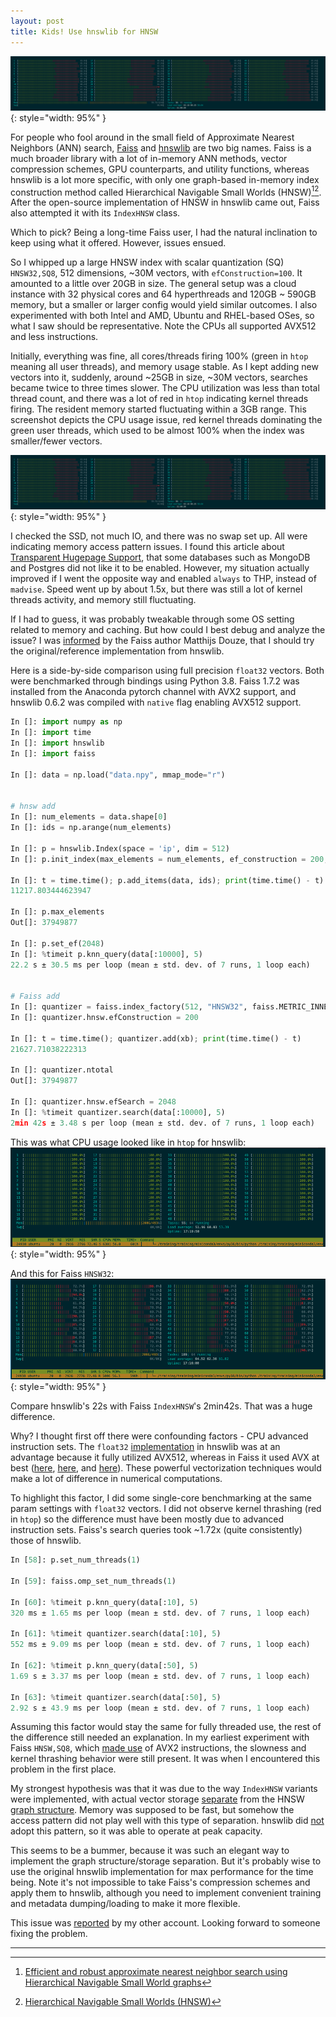 ```yaml
---
layout: post
title: Kids! Use hnswlib for HNSW
---
```


![img](/public/imgs/hnswlib/htop0.png){: style="width: 95%" }

For people who fool around in the small field of Approximate Nearest Neighbors (ANN) search, [Faiss](https://github.com/facebookresearch/faiss) and [hnswlib](https://github.com/nmslib/hnswlib) are two big names. Faiss is a much broader library with a lot of in-memory ANN methods, vector compression schemes, GPU counterparts, and utility functions, whereas hnswlib is a lot more specific, with only one graph-based in-memory index construction method called Hierarchical Navigable Small Worlds (HNSW)[^1][^2]. After the open-source implementation of HNSW in hnswlib came out, Faiss also attempted it with its `IndexHNSW` class.

Which to pick? Being a long-time Faiss user, I had the natural inclination to keep using what it offered. However, issues ensued.

<!--more-->

So I whipped up a large HNSW index with scalar quantization (SQ) `HNSW32,SQ8`, 512 dimensions, ~30M vectors, with `efConstruction=100`. It amounted to a little over 20GB in size. The general setup was a cloud instance with 32 physical cores and 64 hyperthreads and 120GB ~ 590GB memory, but a smaller or larger config would yield similar outcomes. I also experimented with both Intel and AMD, Ubuntu and RHEL-based OSes, so what I saw should be representative. Note the CPUs all supported AVX512 and less instructions.

Initially, everything was fine, all cores/threads firing 100% (green in `htop` meaning all user threads), and memory usage stable. As I kept adding new vectors into it, suddenly, around ~25GB in size, ~30M vectors, searches became twice to three times slower. The CPU utilization was less than total thread count, and there was a lot of red in `htop` indicating kernel threads firing. The resident memory started fluctuating within a 3GB range. This screenshot depicts the CPU usage issue, red kernel threads dominating the green user threads, which used to be almost 100% when the index was smaller/fewer vectors.

![img](/public/imgs/hnswlib/htop0.png){: style="width: 95%" }

I checked the SSD, not much IO, and there was no swap set up. All were indicating memory access pattern issues. I found this article about [Transparent Hugepage Support](https://www.kernel.org/doc/html/latest/admin-guide/mm/transhuge.html), that some databases such as MongoDB and Postgres did not like it to be enabled. However, my situation actually improved if I went the opposite way and enabled `always` to THP, instead of `madvise`. Speed went up by about 1.5x, but there was still a lot of kernel threads activity, and memory still fluctuating.

If I had to guess, it was probably tweakable through some OS setting related to memory and caching. But how could I best debug and analyze the issue? I was [informed](https://github.com/facebookresearch/faiss/issues/2490#issuecomment-1256549270) by the Faiss author Matthijs Douze, that I should try the original/reference implementation from hnswlib.

Here is a side-by-side comparison using full precision `float32` vectors. Both were benchmarked through bindings using Python 3.8. Faiss 1.7.2 was installed from the Anaconda pytorch channel with AVX2 support, and hnswlib 0.6.2 was compiled with `native` flag enabling AVX512 support.

```python
In []: import numpy as np
In []: import time
In []: import hnswlib
In []: import faiss

In []: data = np.load("data.npy", mmap_mode="r")


# hnsw add
In []: num_elements = data.shape[0]
In []: ids = np.arange(num_elements)

In []: p = hnswlib.Index(space = 'ip', dim = 512)
In []: p.init_index(max_elements = num_elements, ef_construction = 200, M = 32)

In []: t = time.time(); p.add_items(data, ids); print(time.time() - t)
11217.803444623947

In []: p.max_elements
Out[]: 37949877

In []: p.set_ef(2048)
In []: %timeit p.knn_query(data[:10000], 5)
22.2 s ± 30.5 ms per loop (mean ± std. dev. of 7 runs, 1 loop each)


# Faiss add
In []: quantizer = faiss.index_factory(512, "HNSW32", faiss.METRIC_INNER_PRODUCT)
In []: quantizer.hnsw.efConstruction = 200

In []: t = time.time(); quantizer.add(xb); print(time.time() - t)
21627.71038222313

In []: quantizer.ntotal
Out[]: 37949877

In []: quantizer.hnsw.efSearch = 2048
In []: %timeit quantizer.search(data[:10000], 5)
2min 42s ± 3.48 s per loop (mean ± std. dev. of 7 runs, 1 loop each)
```

This was what CPU usage looked like in `htop` for hnswlib:
![img](/public/imgs/hnswlib/htop1.png){: style="width: 95%" }

And this for Faiss `HNSW32`:
![img](/public/imgs/hnswlib/htop2.png){: style="width: 95%" }

Compare hnswlib's 22s with Faiss `IndexHNSW`'s 2min42s. That was a huge difference.

Why? I thought first off there were confounding factors - CPU advanced instruction sets. The `float32` [implementation](https://github.com/nmslib/hnswlib/blob/v0.6.2/hnswlib/space_ip.h#L328) in hnswlib was at an advantage because it fully utilized AVX512, whereas in Faiss it used AVX at best ([here](https://github.com/facebookresearch/faiss/blob/v1.7.2/faiss/IndexHNSW.cpp#L103), [here](https://github.com/facebookresearch/faiss/blob/v1.7.2/faiss/IndexFlat.cpp#L144), and [here](https://github.com/facebookresearch/faiss/blob/v1.7.2/faiss/utils/distances_simd.cpp#L350)). These powerful vectorization techniques would make a lot of difference in numerical computations.

To highlight this factor, I did some single-core benchmarking at the same param settings with `float32` vectors. I did not observe kernel thrashing (red in `htop`) so the difference must have been mostly due to advanced instruction sets. Faiss's search queries took ~1.72x (quite consistently) those of hnswlib.

```python
In [58]: p.set_num_threads(1)

In [59]: faiss.omp_set_num_threads(1)

In [60]: %timeit p.knn_query(data[:10], 5)
320 ms ± 1.65 ms per loop (mean ± std. dev. of 7 runs, 1 loop each)

In [61]: %timeit quantizer.search(data[:10], 5)
552 ms ± 9.09 ms per loop (mean ± std. dev. of 7 runs, 1 loop each)

In [62]: %timeit p.knn_query(data[:50], 5)
1.69 s ± 3.37 ms per loop (mean ± std. dev. of 7 runs, 1 loop each)

In [63]: %timeit quantizer.search(data[:50], 5)
2.92 s ± 43.9 ms per loop (mean ± std. dev. of 7 runs, 1 loop each)
```

Assuming this factor would stay the same for fully threaded use, the rest of the difference still needed an explanation. In my earliest experiment with Faiss `HNSW,SQ8`, which [made use](https://github.com/facebookresearch/faiss/blob/v1.7.2/faiss/impl/ScalarQuantizer.cpp#L74) of AVX2 instructions, the slowness and kernel thrashing behavior were still present. It was when I encountered this problem in the first place.

My strongest hypothesis was that it was due to the way `IndexHNSW` variants were implemented, with actual vector storage [separate](https://github.com/facebookresearch/faiss/blob/v1.7.2/faiss/IndexHNSW.cpp#L899-L945) from the HNSW [graph structure](https://github.com/facebookresearch/faiss/blob/v1.7.2/faiss/impl/HNSW.h#L38). Memory was supposed to be fast, but somehow the access pattern did not play well with this type of separation. hnswlib did [not](https://github.com/nmslib/hnswlib/blob/v0.6.2/hnswlib/hnswalg.h#L32) adopt this pattern, so it was able to operate at peak capacity.

This seems to be a bummer, because it was such an elegant way to implement the graph structure/storage separation. But it's probably wise to use the original hnswlib implementation for max performance for the time being. Note it's not impossible to take Faiss's compression schemes and apply them to hnswlib, although you need to implement convenient training and metadata dumping/loading to make it more flexible.

This issue was [reported](https://github.com/facebookresearch/faiss/issues/2490) by my other account. Looking forward to someone fixing the problem.

------
[^1]: [Efficient and robust approximate nearest neighbor search using Hierarchical Navigable Small World graphs](https://arxiv.org/abs/1603.09320)
[^2]: [Hierarchical Navigable Small Worlds (HNSW)](https://www.pinecone.io/learn/hnsw/)
